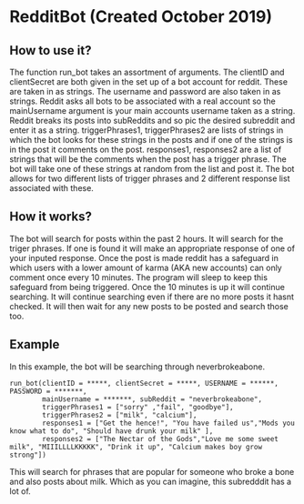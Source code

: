 # RedditBot (Created October 2019)

## How to use it?
The function run_bot takes an assortment of arguments. The clientID and clientSecret are both given
in the set up of a bot account for reddit. These are taken in as strings. The username and password
are also taken in as strings. Reddit asks all bots to be associated with a real account so the
mainUsername argument is your main accounts username taken as a string. Reddit breaks its posts
into subReddits and so pic the desired subreddit and enter it as a string. triggerPhrases1,
triggerPhrases2 are lists of strings in which the bot looks for these strings in the posts
and if one of the strings is in the post it comments on the post. responses1, responses2
are a list of strings that will be the comments when the post has a trigger phrase. The bot
will take one of these strings at random from the list and post it. The bot allows for two
different lists of trigger phrases and 2 different response list associated with these.

## How it works?
The bot will search for posts within the past 2 hours. It will search for the triger phrases. 
If one is found it will make an appropriate response of one of your inputed response. Once
the post is made reddit has a safeguard in which users with a lower amount of karma (AKA 
new accounts) can only comment once every 10 minutes. The program will sleep to keep this
safeguard from being triggered. Once the 10 minutes is up it will continue searching. 
It will continue searching even if there are no more posts it hasnt checked. It will then
wait for any new posts to be posted and search those too.

## Example
In this example, the bot will be searching through neverbrokeabone.

<pre><code>run_bot(clientID = *****, clientSecret = *****, USERNAME = ******, PASSWORD = *******,
        mainUsername = *******, subReddit = "neverbrokeabone",
        triggerPhrases1 = ["sorry" ,"fail", "goodbye"],
        triggerPhrases2 = ["milk", "calcium"],
        responses1 = ["Get the hence!", "You have failed us","Mods you know what to do", "Should have drunk your milk" ],
        responses2 = ["The Nectar of the Gods","Love me some sweet milk", "MIIILLLLKKKKK", "Drink it up", "Calcium makes boy grow strong"])
</code></pre>   

This will search for phrases that are popular for someone who broke a bone and also
posts about milk. Which as you can imagine, this subredddit has a lot of.


